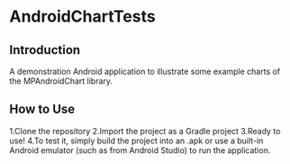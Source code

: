 # AndroidChartTests
## Introduction
A demonstration Android application to illustrate some example charts of the MPAndroidChart library.

## How to Use
1.Clone the repository
2.Import the project as a Gradle project
3.Ready to use!
4.To test it, simply build the project into an .apk or use a built-in Android emulator (such as from Android Studio) to run the application.
